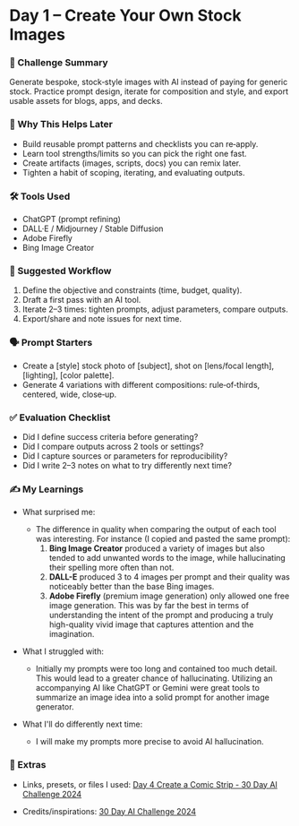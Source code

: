 # Day 1 – Create Your Own Stock Images

### 📝 Challenge Summary
Generate bespoke, stock‑style images with AI instead of paying for generic stock. Practice prompt design, iterate for composition and style, and export usable assets for blogs, apps, and decks.

### 🧩 Why This Helps Later
- Build reusable prompt patterns and checklists you can re‑apply.
- Learn tool strengths/limits so you can pick the right one fast.
- Create artifacts (images, scripts, docs) you can remix later.
- Tighten a habit of scoping, iterating, and evaluating outputs.

### 🛠 Tools Used
- ChatGPT (prompt refining)
- DALL·E / Midjourney / Stable Diffusion
- Adobe Firefly
- Bing Image Creator

### 🧪 Suggested Workflow
1. Define the objective and constraints (time, budget, quality).
2. Draft a first pass with an AI tool.
3. Iterate 2–3 times: tighten prompts, adjust parameters, compare outputs.
4. Export/share and note issues for next time.

### 🗣 Prompt Starters
- Create a [style] stock photo of [subject], shot on [lens/focal length], [lighting], [color palette].
- Generate 4 variations with different compositions: rule‑of‑thirds, centered, wide, close‑up.

### ✅ Evaluation Checklist
- Did I define success criteria before generating?
- Did I compare outputs across 2 tools or settings?
- Did I capture sources or parameters for reproducibility?
- Did I write 2–3 notes on what to try differently next time?

### ✍️ My Learnings
- What surprised me:
  - The difference in quality when comparing the output of each tool was interesting. For instance (I copied and pasted the same prompt):
    1. **Bing Image Creator** produced a variety of images but also tended to add unwanted words to the image, while hallucinating their spelling more often than not.
    2. **DALL-E** produced 3 to 4 images per prompt and their quality was noticeably better than the base Bing images.
    3. **Adobe Firefly** (premium image generation) only allowed one free image generation. This was by far the best in terms of understanding the intent of the prompt and producing a truly high-quality vivid image that captures attention and the imagination.

- What I struggled with:
  - Initially my prompts were too long and contained too much detail. This would lead to a greater chance of hallucinating. Utilizing an accompanying AI like ChatGPT or Gemini were great tools to summarize an image idea into a solid prompt for another image generator.

- What I'll do differently next time:
  - I will make my prompts more precise to avoid AI hallucination.

### 📎 Extras
- Links, presets, or files I used:
  [Day 4 Create a Comic Strip - 30 Day AI Challenge 2024](https://hotelemarketer.com/2024/03/19/day-4-create-a-comic-strip-30-day-ai-challenge-2024/)

- Credits/inspirations:
  [30 Day AI Challenge 2024](https://hotelemarketer.com/ai/30-day-ai-challenge-2024/)
